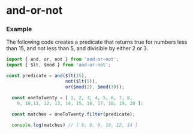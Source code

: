 # and-or-not

### Example

The following code creates a predicate that returns true for numbers less than 15, and not less than 5, and divisible by either 2 or 3.

```javascript
import { and, or, not } from 'and-or-not';
import { $lt, $mod } from 'and-or-not';

const predicate = and($lt(15), 
                      not($lt(5)),
                      or($mod(2), $mod(3)));

  const oneToTwenty = [ 1, 2, 3, 4, 5, 6, 7, 8,
    9, 10,11, 12, 13, 14, 15, 16, 17, 18, 19, 20 ];

  const matches = oneToTwenty.filter(predicate);
  
  console.log(matches) // [ 6, 8, 9, 10, 12, 14 ]
```
